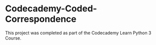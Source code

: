 # Codecademy-Coded-Correspondence
 This project was completed as part of the Codecademy Learn Python 3 Course.
